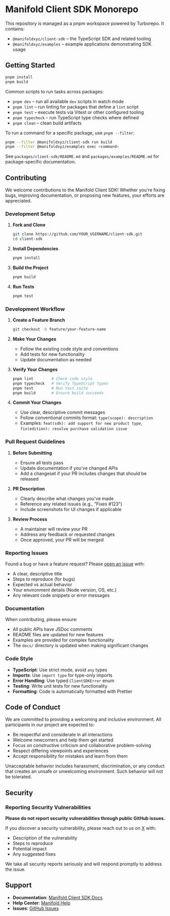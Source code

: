 # Manifold Client SDK Monorepo

This repository is managed as a pnpm workspace powered by Turborepo. It contains:

- `@manifoldxyz/client-sdk` – the TypeScript SDK and related tooling
- `@manifoldxyz/examples` – example applications demonstrating SDK usage

## Getting Started

```bash
pnpm install
pnpm build
```

Common scripts to run tasks across packages:

- `pnpm dev` – run all available `dev` scripts in watch mode
- `pnpm lint` – run linting for packages that define a `lint` script
- `pnpm test` – execute tests via Vitest or other configured tooling
- `pnpm typecheck` – run TypeScript type checks where defined
- `pnpm clean` – clean build artifacts

To run a command for a specific package, use `pnpm --filter`:

```bash
pnpm --filter @manifoldxyz/client-sdk run build
pnpm --filter @manifoldxyz/examples exec <command>
```

See `packages/client-sdk/README.md` and `packages/examples/README.md` for package-specific documentation.

## Contributing

We welcome contributions to the Manifold Client SDK! Whether you're fixing bugs, improving documentation, or proposing new features, your efforts are appreciated.

### Development Setup

1. **Fork and Clone**

   ```bash
   git clone https://github.com/YOUR_USERNAME/client-sdk.git
   cd client-sdk
   ```

2. **Install Dependencies**

   ```bash
   pnpm install
   ```

3. **Build the Project**

   ```bash
   pnpm build
   ```

4. **Run Tests**
   ```bash
   pnpm test
   ```

### Development Workflow

1. **Create a Feature Branch**

   ```bash
   git checkout -b feature/your-feature-name
   ```

2. **Make Your Changes**

   - Follow the existing code style and conventions
   - Add tests for new functionality
   - Update documentation as needed

3. **Verify Your Changes**

   ```bash
   pnpm lint        # Check code style
   pnpm typecheck   # Verify TypeScript types
   pnpm test        # Run test suite
   pnpm build       # Ensure build succeeds
   ```

4. **Commit Your Changes**
   - Use clear, descriptive commit messages
   - Follow conventional commits format: `type(scope): description`
   - Examples: `feat(sdk): add support for new product type`, `fix(edition): resolve purchase validation issue`

### Pull Request Guidelines

1. **Before Submitting**

   - Ensure all tests pass
   - Update documentation if you've changed APIs
   - Add a changeset if your PR includes changes that should be released

2. **PR Description**

   - Clearly describe what changes you've made
   - Reference any related issues (e.g., "Fixes #123")
   - Include screenshots for UI changes if applicable

3. **Review Process**
   - A maintainer will review your PR
   - Address any feedback or requested changes
   - Once approved, your PR will be merged

### Reporting Issues

Found a bug or have a feature request? Please [open an issue](https://github.com/manifoldxyz/client-sdk/issues) with:

- A clear, descriptive title
- Steps to reproduce (for bugs)
- Expected vs actual behavior
- Your environment details (Node version, OS, etc.)
- Any relevant code snippets or error messages

### Documentation

When contributing, please ensure:

- All public APIs have JSDoc comments
- README files are updated for new features
- Examples are provided for complex functionality
- The `docs/` directory is updated when making significant changes

### Code Style

- **TypeScript**: Use strict mode, avoid `any` types
- **Imports**: Use `import type` for type-only imports
- **Error Handling**: Use typed `ClientSDKError` enum
- **Testing**: Write unit tests for new functionality
- **Formatting**: Code is automatically formatted with Prettier

## Code of Conduct

We are committed to providing a welcoming and inclusive environment. All participants in our project are expected to:

- Be respectful and considerate in all interactions
- Welcome newcomers and help them get started
- Focus on constructive criticism and collaborative problem-solving
- Respect differing viewpoints and experiences
- Accept responsibility for mistakes and learn from them

Unacceptable behavior includes harassment, discrimination, or any conduct that creates an unsafe or unwelcoming environment. Such behavior will not be tolerated.

## Security

### Reporting Security Vulnerabilities

**Please do not report security vulnerabilities through public GitHub issues.**

If you discover a security vulnerability, please reach out to us on [X](https://x.com/manifoldxyz) with:

- Description of the vulnerability
- Steps to reproduce
- Potential impact
- Any suggested fixes

We take all security reports seriously and will respond promptly to address the issue.

## Support

- **Documentation**: [Manifold Client SDK Docs](https://manifold-1.gitbook.io/manifold-client-sdk)
- **Help Center**: [Manifold Help](https://help.manifold.xyz/)
- **Issues**: [GitHub Issues](https://github.com/manifoldxyz/client-sdk/issues)
